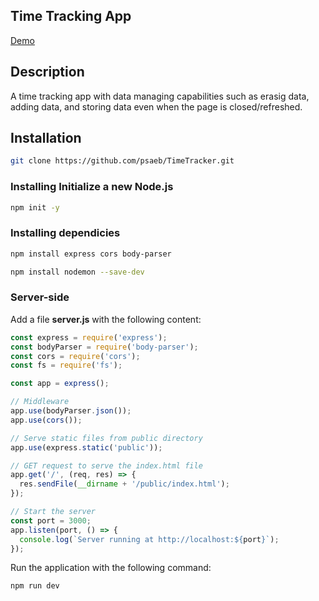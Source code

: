 ## Time Tracking App

[Demo](https://youtu.be/zds99oRJbrI)


## Description

A time tracking app with data managing capabilities such as erasig data, adding data, and storing data even when the page is closed/refreshed. 

## Installation

```sh
git clone https://github.com/psaeb/TimeTracker.git
```

### Installing Initialize a new Node.js

```sh
npm init -y
```

### Installing dependicies

```sh
npm install express cors body-parser
```

```sh
npm install nodemon --save-dev
```

### Server-side

Add a file **server.js** with the following content:

```js
const express = require('express');
const bodyParser = require('body-parser');
const cors = require('cors');
const fs = require('fs');

const app = express();

// Middleware
app.use(bodyParser.json());
app.use(cors());

// Serve static files from public directory
app.use(express.static('public'));

// GET request to serve the index.html file
app.get('/', (req, res) => {
  res.sendFile(__dirname + '/public/index.html');
});

// Start the server
const port = 3000;
app.listen(port, () => {
  console.log(`Server running at http://localhost:${port}`);
});

```

Run the application with the following command:
```sh
npm run dev
```
